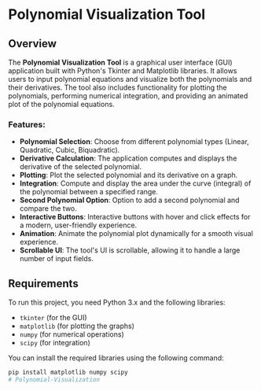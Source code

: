 # Polynomial Visualization Tool

## Overview
The **Polynomial Visualization Tool** is a graphical user interface (GUI) application built with Python's Tkinter and Matplotlib libraries. It allows users to input polynomial equations and visualize both the polynomials and their derivatives. The tool also includes functionality for plotting the polynomials, performing numerical integration, and providing an animated plot of the polynomial equations.

### Features:
- **Polynomial Selection**: Choose from different polynomial types (Linear, Quadratic, Cubic, Biquadratic).
- **Derivative Calculation**: The application computes and displays the derivative of the selected polynomial.
- **Plotting**: Plot the selected polynomial and its derivative on a graph.
- **Integration**: Compute and display the area under the curve (integral) of the polynomial between a specified range.
- **Second Polynomial Option**: Option to add a second polynomial and compare the two.
- **Interactive Buttons**: Interactive buttons with hover and click effects for a modern, user-friendly experience.
- **Animation**: Animate the polynomial plot dynamically for a smooth visual experience.
- **Scrollable UI**: The tool's UI is scrollable, allowing it to handle a large number of input fields.

## Requirements
To run this project, you need Python 3.x and the following libraries:
- `tkinter` (for the GUI)
- `matplotlib` (for plotting the graphs)
- `numpy` (for numerical operations)
- `scipy` (for integration)

You can install the required libraries using the following command:
```bash
pip install matplotlib numpy scipy
# Polynomial-Visualization

